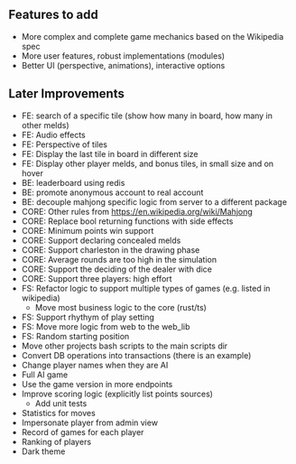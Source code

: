 ## Features to add

- More complex and complete game mechanics based on the Wikipedia spec
- More user features, robust implementations (modules)
- Better UI (perspective, animations), interactive options

## Later Improvements

- FE: search of a specific tile (show how many in board, how many in other melds)
- FE: Audio effects
- FE: Perspective of tiles
- FE: Display the last tile in board in different size
- FE: Display other player melds, and bonus tiles, in small size and on hover
- BE: leaderboard using redis
- BE: promote anonymous account to real account
- BE: decouple mahjong specific logic from server to a different package
- CORE: Other rules from https://en.wikipedia.org/wiki/Mahjong
- CORE: Replace bool returning functions with side effects
- CORE: Minimum points win support
- CORE: Support declaring concealed melds
- CORE: Support charleston in the drawing phase
- CORE: Average rounds are too high in the simulation
- CORE: Support the deciding of the dealer with dice
- CORE: Support three players: high effort
- FS: Refactor logic to support multiple types of games (e.g. listed in wikipedia)
    - Move most business logic to the core (rust/ts)
- FS: Support rhythym of play setting
- FS: Move more logic from web to the web_lib
- FS: Random starting position
- Move other projects bash scripts to the main scripts dir
- Convert DB operations into transactions (there is an example)
- Change player names when they are AI
- Full AI game
- Use the game version in more endpoints
- Improve scoring logic (explicitly list points sources)
    - Add unit tests
- Statistics for moves
- Impersonate player from admin view
- Record of games for each player
- Ranking of players
- Dark theme
